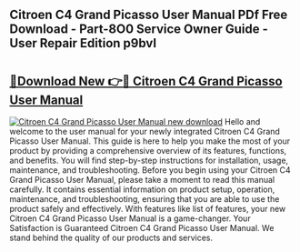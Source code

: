 ## Citroen C4 Grand Picasso User Manual PDf Free Download - Part-8O0 Service Owner Guide - User Repair Edition p9bvI

# <h2><a href="http://cf23215.oget.top/?id=Citroen+C4+Grand+Picasso+User+Manual">🔗Download New 👉🔴 Citroen C4 Grand Picasso User Manual</a></h2>

[![Citroen C4 Grand Picasso User Manual new download](https://i.imgur.com/5g1atiW.png)](http://cf23215.oget.top/?id=Citroen+C4+Grand+Picasso+User+Manual)
Hello and welcome to the user manual for your newly integrated Citroen C4 Grand Picasso User Manual. This guide is here to help you make the most of your product by providing a comprehensive overview of its features, functions, and benefits. You will find step-by-step instructions for installation, usage, maintenance, and troubleshooting. Before you begin using your Citroen C4 Grand Picasso User Manual, please take a moment to read this manual carefully. It contains essential information on product setup, operation, maintenance, and troubleshooting, ensuring that you are able to use the product safely and effectively. With features like list of features, your new Citroen C4 Grand Picasso User Manual is a game-changer. Your Satisfaction is Guaranteed Citroen C4 Grand Picasso User Manual. We stand behind the quality of our products and services.
